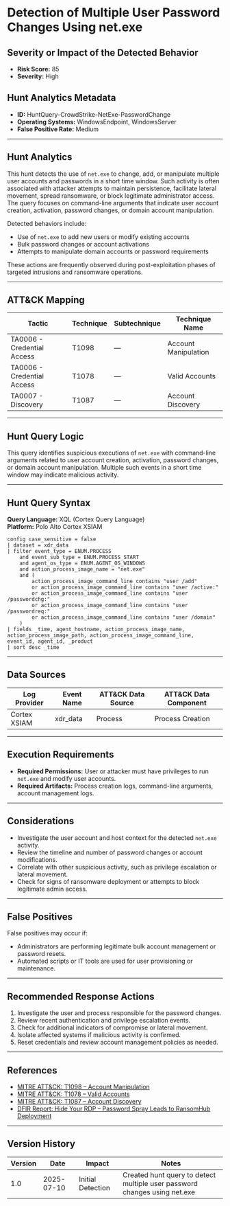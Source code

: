 # Detection of Multiple User Password Changes Using net.exe

## Severity or Impact of the Detected Behavior

- **Risk Score:** 85  
- **Severity:** High

## Hunt Analytics Metadata

- **ID:** HuntQuery-CrowdStrike-NetExe-PasswordChange
- **Operating Systems:** WindowsEndpoint, WindowsServer
- **False Positive Rate:** Medium

---

## Hunt Analytics

This hunt detects the use of `net.exe` to change, add, or manipulate multiple user accounts and passwords in a short time window. Such activity is often associated with attacker attempts to maintain persistence, facilitate lateral movement, spread ransomware, or block legitimate administrator access. The query focuses on command-line arguments that indicate user account creation, activation, password changes, or domain account manipulation.

Detected behaviors include:

- Use of `net.exe` to add new users or modify existing accounts
- Bulk password changes or account activations
- Attempts to manipulate domain accounts or password requirements

These actions are frequently observed during post-exploitation phases of targeted intrusions and ransomware operations.

---

## ATT&CK Mapping

| Tactic                        | Technique   | Subtechnique | Technique Name                                 |
|-------------------------------|-------------|--------------|-----------------------------------------------|
| TA0006 - Credential Access    | T1098       | —            | Account Manipulation                          |
| TA0006 - Credential Access    | T1078       | —            | Valid Accounts                                |
| TA0007 - Discovery            | T1087       | —            | Account Discovery                             |

---

## Hunt Query Logic

This query identifies suspicious executions of `net.exe` with command-line arguments related to user account creation, activation, password changes, or domain account manipulation. Multiple such events in a short time window may indicate malicious activity.

---

## Hunt Query Syntax

**Query Language:** XQL (Cortex Query Language)  
**Platform:** Polo Alto Cortex XSIAM

```xql
config case_sensitive = false
| dataset = xdr_data
| filter event_type = ENUM.PROCESS
    and event_sub_type = ENUM.PROCESS_START
    and agent_os_type = ENUM.AGENT_OS_WINDOWS
    and action_process_image_name = "net.exe"
    and (
        action_process_image_command_line contains "user /add"
        or action_process_image_command_line contains "user /active:"
        or action_process_image_command_line contains "user /passwordchg:"
        or action_process_image_command_line contains "user /passwordreq:"
        or action_process_image_command_line contains "user /domain"
    )
| fields _time, agent_hostname, action_process_image_name, action_process_image_path, action_process_image_command_line, event_id, agent_id, _product
| sort desc _time  
```

---

## Data Sources

| Log Provider | Event Name       | ATT&CK Data Source  | ATT&CK Data Component  |
|--------------|------------------|---------------------|------------------------|
| Cortex XSIAM|    xdr_data       | Process             | Process Creation       |

---

## Execution Requirements

- **Required Permissions:** User or attacker must have privileges to run `net.exe` and modify user accounts.
- **Required Artifacts:** Process creation logs, command-line arguments, account management logs.

---

## Considerations

- Investigate the user account and host context for the detected `net.exe` activity.
- Review the timeline and number of password changes or account modifications.
- Correlate with other suspicious activity, such as privilege escalation or lateral movement.
- Check for signs of ransomware deployment or attempts to block legitimate admin access.

---

## False Positives

False positives may occur if:

- Administrators are performing legitimate bulk account management or password resets.
- Automated scripts or IT tools are used for user provisioning or maintenance.

---

## Recommended Response Actions

1. Investigate the user and process responsible for the password changes.
2. Review recent authentication and privilege escalation events.
3. Check for additional indicators of compromise or lateral movement.
4. Isolate affected systems if malicious activity is confirmed.
5. Reset credentials and review account management policies as needed.

---

## References

- [MITRE ATT&CK: T1098 – Account Manipulation](https://attack.mitre.org/techniques/T1098/)
- [MITRE ATT&CK: T1078 – Valid Accounts](https://attack.mitre.org/techniques/T1078/)
- [MITRE ATT&CK: T1087 – Account Discovery](https://attack.mitre.org/techniques/T1087/)
- [DFIR Report: Hide Your RDP – Password Spray Leads to RansomHub Deployment](https://thedfirreport.com/2025/06/30/hide-your-rdp-password-spray-leads-to-ransomhub-deployment/)

---

## Version History

| Version | Date       | Impact            | Notes                                                                                      |
|---------|------------|-------------------|--------------------------------------------------------------------------------------------|
| 1.0     | 2025-07-10 | Initial Detection | Created hunt query to detect multiple user password changes using net.exe                  |
